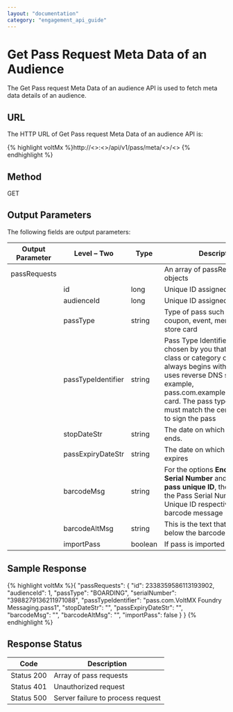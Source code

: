 ```yaml
---
layout: "documentation"
category: "engagement_api_guide"
---
```


# Get Pass Request Meta Data of an Audience

The Get Pass request Meta Data of an audience API is used to fetch meta data details of an audience.

## URL

The HTTP URL of Get Pass request Meta Data of an audience API is:

{% highlight voltMx %}http://<<host>>:<<port>>/api/v1/pass/meta/<<reqId>>/<<audId>>
{% endhighlight %}

## Method

GET

## Output Parameters

The following fields are output parameters:

| Output Parameter | Level – Two        | Type    | Description                                                                                                                                                                                                                                                               |
| ---------------- | ------------------ | ------- | ------------------------------------------------------------------------------------------------------------------------------------------------------------------------------------------------------------------------------------------------------------------------- |
| passRequests     |                    |         | An array of passRequests objects                                                                                                                                                                                                                                          |
|                  | id                 | long    | Unique ID assigned to a pass                                                                                                                                                                                                                                              |
|                  | audienceId         | long    | Unique ID assigned to a user                                                                                                                                                                                                                                              |
|                  | passType           | string  | Type of pass such as boarding, coupon, event, membership or store card                                                                                                                                                                                                    |
|                  | passTypeIdentifier | string  | Pass Type Identifier is a string chosen by you that defines a class or category of passes. It always begins with pass and uses reverse DNS style—for example, pass.com.example.membership-card. The pass type identifier must match the certificate used to sign the pass |
|                  | stopDateStr        | string  | The date on which the pass ends.                                                                                                                                                                                                                                          |
|                  | passExpiryDateStr  | string  | The date on which the pass expires                                                                                                                                                                                                                                        |
|                  | barcodeMsg         | string  | For the options **Encode Pass Serial Number** and **Encode the pass unique ID**, the system uses the Pass Serial Number and Pass Unique ID respectively as barcode message                                                                                                |
|                  | barcodeAltMsg      | string  | This is the text that appears below the barcode                                                                                                                                                                                                                           |
|                  | importPass         | boolean | If pass is imported or not                                                                                                                                                                                                                                                |

## Sample Response

{% highlight voltMx %}{
"passRequests": {
"id": 2338359586113193902,
"audienceId": 1,
"passType": "BOARDING",
"serialNumber": "3988279136211971088",
"passTypeIdentifier": "pass.com.VoltMX Foundry Messaging.pass1",
"stopDateStr": "",
"passExpiryDateStr": "",
"barcodeMsg": "",
"barcodeAltMsg": "",
"importPass": false
}
}
{% endhighlight %}

## Response Status

| Code       | Description                       |
| ---------- | --------------------------------- |
| Status 200 | Array of pass requests            |
| Status 401 | Unauthorized request              |
| Status 500 | Server failure to process request |
